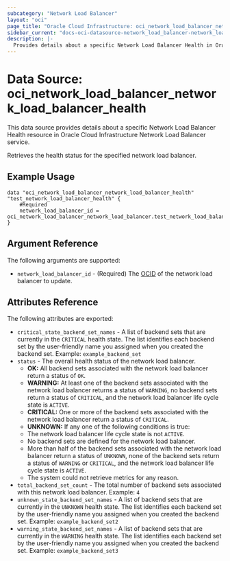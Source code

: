 ```yaml
---
subcategory: "Network Load Balancer"
layout: "oci"
page_title: "Oracle Cloud Infrastructure: oci_network_load_balancer_network_load_balancer_health"
sidebar_current: "docs-oci-datasource-network_load_balancer-network_load_balancer_health"
description: |-
  Provides details about a specific Network Load Balancer Health in Oracle Cloud Infrastructure Network Load Balancer service
---
```


# Data Source: oci_network_load_balancer_network_load_balancer_health
This data source provides details about a specific Network Load Balancer Health resource in Oracle Cloud Infrastructure Network Load Balancer service.

Retrieves the health status for the specified network load balancer.

## Example Usage

```hcl
data "oci_network_load_balancer_network_load_balancer_health" "test_network_load_balancer_health" {
	#Required
	network_load_balancer_id = oci_network_load_balancer_network_load_balancer.test_network_load_balancer.id
}
```

## Argument Reference

The following arguments are supported:

* `network_load_balancer_id` - (Required) The [OCID](https://docs.cloud.oracle.com/iaas/Content/General/Concepts/identifiers.htm) of the network load balancer to update.


## Attributes Reference

The following attributes are exported:

* `critical_state_backend_set_names` - A list of backend sets that are currently in the `CRITICAL` health state. The list identifies each backend set by the user-friendly name you assigned when you created the backend set.  Example: `example_backend_set` 
* `status` - The overall health status of the network load balancer.
	*  **OK:** All backend sets associated with the network load balancer return a status of `OK`.
	*  **WARNING:** At least one of the backend sets associated with the network load balancer returns a status of `WARNING`, no backend sets return a status of `CRITICAL`, and the network load balancer life cycle state is `ACTIVE`.
	*  **CRITICAL:** One or more of the backend sets associated with the network load balancer return a status of `CRITICAL`.
	*  **UNKNOWN:** If any one of the following conditions is true:
	*  The network load balancer life cycle state is not `ACTIVE`.
	*  No backend sets are defined for the network load balancer.
	*  More than half of the backend sets associated with the network load balancer return a status of `UNKNOWN`, none of the backend sets return a status of `WARNING` or `CRITICAL`, and the network load balancer life cycle state is `ACTIVE`.
	*  The system could not retrieve metrics for any reason. 
* `total_backend_set_count` - The total number of backend sets associated with this network load balancer.  Example: `4` 
* `unknown_state_backend_set_names` - A list of backend sets that are currently in the `UNKNOWN` health state. The list identifies each backend set by the user-friendly name you assigned when you created the backend set.  Example: `example_backend_set2` 
* `warning_state_backend_set_names` - A list of backend sets that are currently in the `WARNING` health state. The list identifies each backend set by the user-friendly name you assigned when you created the backend set.  Example: `example_backend_set3` 

